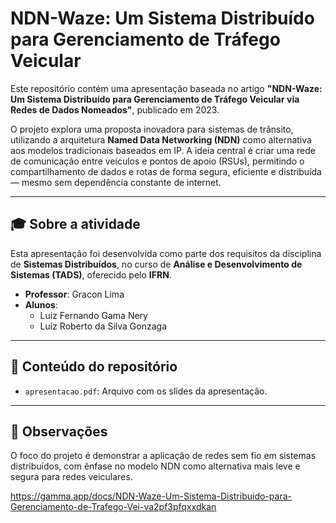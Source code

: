 # NDN-Waze: Um Sistema Distribuído para Gerenciamento de Tráfego Veicular

Este repositório contém uma apresentação baseada no artigo **"NDN-Waze: Um Sistema Distribuído para Gerenciamento de Tráfego Veicular via Redes de Dados Nomeados"**, publicado em 2023.

O projeto explora uma proposta inovadora para sistemas de trânsito, utilizando a arquitetura **Named Data Networking (NDN)** como alternativa aos modelos tradicionais baseados em IP. A ideia central é criar uma rede de comunicação entre veículos e pontos de apoio (RSUs), permitindo o compartilhamento de dados e rotas de forma segura, eficiente e distribuída — mesmo sem dependência constante de internet.

---

## 🎓 Sobre a atividade

Esta apresentação foi desenvolvida como parte dos requisitos da disciplina de **Sistemas Distribuídos**, no curso de **Análise e Desenvolvimento de Sistemas (TADS)**, oferecido pelo **IFRN**.

- **Professor**: Gracon Lima  
- **Alunos**:
  - Luiz Fernando Gama Nery  
  - Luiz Roberto da Silva Gonzaga  

---

## 📎 Conteúdo do repositório

- `apresentacao.pdf`: Arquivo com os slides da apresentação.

---

## 📌 Observações

O foco do projeto é demonstrar a aplicação de redes sem fio em sistemas distribuídos, com ênfase no modelo NDN como alternativa mais leve e segura para redes veiculares.

https://gamma.app/docs/NDN-Waze-Um-Sistema-Distribuido-para-Gerenciamento-de-Trafego-Vei-va2pf3pfqxxdkan
